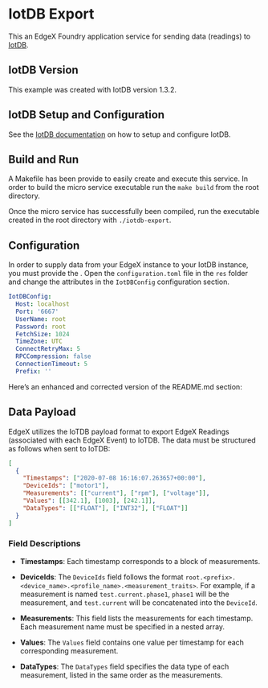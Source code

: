 # IotDB Export

This an EdgeX Foundry application service for sending data (readings) to [IotDB](https://iotdb.apache.org/).

## IotDB Version

This example was created with IotDB version 1.3.2.

## IotDB Setup and Configuration

See the [IotDB documentation](https://iotdb.apache.org/UserGuide/latest/QuickStart/QuickStart.html) on how to setup and configure IotDB.

## Build and Run

A Makefile has been provide to easily create and execute this service. In order to build the micro service executable run the `make build` from the root directory.

Once the micro service has successfully been compiled, run the executable created in the root directory with `./iotdb-export`.

## Configuration

In order to supply data from your EdgeX instance to your IotDB instance, you must provide the . Open the `configuration.toml` file in the `res` folder and change the attributes in the `IotDBConfig` configuration section.

```yaml
IotDBConfig:
  Host: localhost
  Port: '6667'
  UserName: root
  Password: root
  FetchSize: 1024
  TimeZone: UTC
  ConnectRetryMax: 5
  RPCCompression: false
  ConnectionTimeout: 5
  Prefix: ''
```

Here’s an enhanced and corrected version of the README.md section:

## Data Payload

EdgeX utilizes the IoTDB payload format to export EdgeX Readings (associated with each EdgeX Event) to IoTDB. The data must be structured as follows when sent to IoTDB:

```json
[
  {
    "Timestamps": ["2020-07-08 16:16:07.263657+00:00"],
    "DeviceIds": ["motor1"],
    "Measurements": [["current"], ["rpm"], ["voltage"]],
    "Values": [[342.1], [1003], [242.1]],
    "DataTypes": [["FLOAT"], ["INT32"], ["FLOAT"]]
  }
]
```

### Field Descriptions

- **Timestamps**: Each timestamp corresponds to a block of measurements.

- **DeviceIds**: The `DeviceIds` field follows the format `root.<prefix>.<device_name>.<profile_name>.<measurement_traits>`. For example, if a measurement is named `test.current.phase1`, `phase1` will be the measurement, and `test.current` will be concatenated into the `DeviceId`.

- **Measurements**: This field lists the measurements for each timestamp. Each measurement name must be specified in a nested array.

- **Values**: The `Values` field contains one value per timestamp for each corresponding measurement.

- **DataTypes**: The `DataTypes` field specifies the data type of each measurement, listed in the same order as the measurements.

